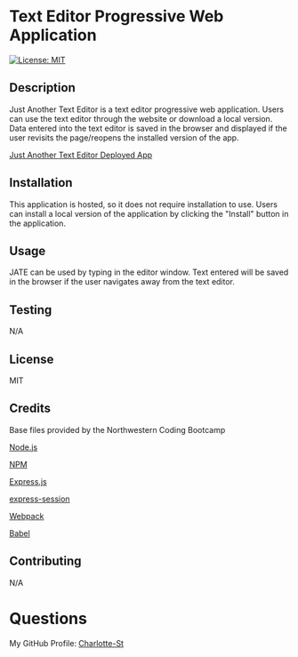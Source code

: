 # Text Editor Progressive Web Application

[![License: MIT](https://img.shields.io/badge/License-MIT-yellow.svg)](https://opensource.org/licenses/MIT)

## Description

Just Another Text Editor is a text editor progressive web application. Users can use the text editor through the website or download a local version. Data entered into the text editor is saved in the browser and displayed if the user revisits the page/reopens the installed version of the app. 

[Just Another Text Editor Deployed App](https://text-editor-pwa-jwtx.onrender.com/)

## Installation

This application is hosted, so it does not require installation to use. Users can install a local version of the application by clicking the "Install" button in the application. 

## Usage

JATE can be used by typing in the editor window. Text entered will be saved in the browser if the user navigates away from the text editor. 

## Testing

N/A

## License

MIT

## Credits

Base files provided by the Northwestern Coding Bootcamp

[Node.js](https://nodejs.org/en)

[NPM](https://www.npmjs.com/)

[Express.js](https://expressjs.com/)

[express-session](https://www.npmjs.com/package/express-session)

[Webpack](https://webpack.js.org/)

[Babel](https://babeljs.io/)

## Contributing

N/A

# Questions

My GitHub Profile: [Charlotte-St](https://github.com/Charlotte-ST)